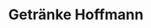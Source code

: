 ---
title: "Getränke Hoffmann"
url: /muehlenbecker-land/getraenke-hoffmann-schoenfliesser-strasse/
shop: Getränke
---